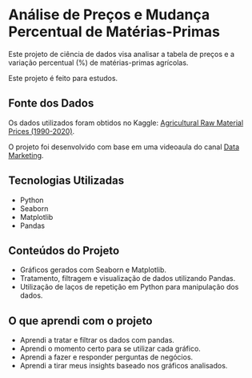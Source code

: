 # Análise de Preços e Mudança Percentual de Matérias-Primas

Este projeto de ciência de dados visa analisar a tabela de preços e a variação percentual (%) de matérias-primas agrícolas.

Este projeto é feito para estudos. 

## Fonte dos Dados
Os dados utilizados foram obtidos no Kaggle: [Agricultural Raw Material Prices (1990-2020)](https://www.kaggle.com/datasets/kianwee/agricultural-raw-material-prices-19902020).

O projeto foi desenvolvido com base em uma videoaula do canal [Data Marketing](https://www.youtube.com/@DataMarketing).

## Tecnologias Utilizadas
- Python
- Seaborn
- Matplotlib
- Pandas

## Conteúdos do Projeto
- Gráficos gerados com Seaborn e Matplotlib.
- Tratamento, filtragem e visualização de dados utilizando Pandas.
- Utilização de laços de repetição em Python para manipulação dos dados.

## O que aprendi com o projeto
- Aprendi a tratar e filtrar os dados com pandas.
- Aprendi o momento certo para se utilizar cada gráfico.
- Aprendi a fazer e responder perguntas de negócios.
- Aprendi a tirar meus insights baseado nos gráficos analisados.
